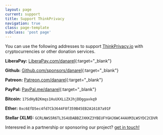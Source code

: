 ```yaml
---
layout: page
current: support
title: Support ThinkPrivacy
navigation: true
class: page-template
subclass: 'post page'
---
```


You can use the following addresses to support [ThinkPrivacy.io](https://thinkprivacy.io) with cryptocurrencies or other donation services.


**LiberaPay:** [LiberaPay.com/danarel](https://liberapay.com/danarel/){:target="_blank"}

**Github:** [Github.com/sponsors/danarel](https://github.com/sponsors/danarel){:target="_blank"}

**Patreon:** [Patreon.com/danarel](https://www.patreon.com/danarel/){:target="_blank"}

**PayPal:** [PayPal.me/danarel](https://www.paypal.me/danarel){:target="_blank"}



**Bitcoin:** `17SdHyB2Kmqs1HuUXXLiZXJhjDDggaxkq9`

**Ether:** `0xc6EfD5ec4fd7Cb3644F8f359B45EB2A16187a91F`

**Stellar (XLM):** `GCRLNWS5R6TL3S4UDABBZJXKKZ3YBEUFYGHJ6WC44AXM3LWSYDC2CDVR`

Interesred in a partnership or sponsoring our project? [get in touch!](contact)